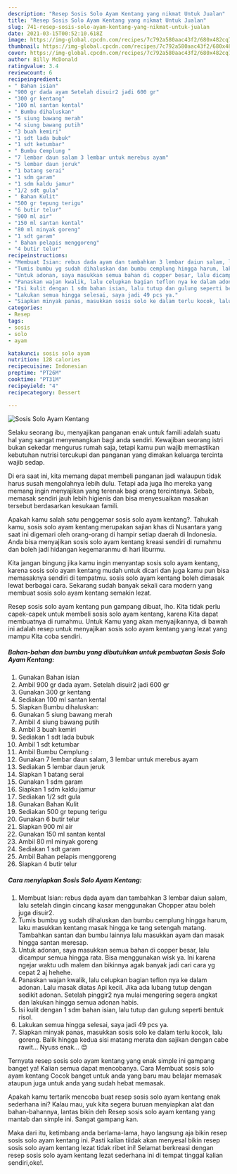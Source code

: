 ```yaml
---
description: "Resep Sosis Solo Ayam Kentang yang nikmat Untuk Jualan"
title: "Resep Sosis Solo Ayam Kentang yang nikmat Untuk Jualan"
slug: 741-resep-sosis-solo-ayam-kentang-yang-nikmat-untuk-jualan
date: 2021-03-15T00:52:10.618Z
image: https://img-global.cpcdn.com/recipes/7c792a580aac43f2/680x482cq70/sosis-solo-ayam-kentang-foto-resep-utama.jpg
thumbnail: https://img-global.cpcdn.com/recipes/7c792a580aac43f2/680x482cq70/sosis-solo-ayam-kentang-foto-resep-utama.jpg
cover: https://img-global.cpcdn.com/recipes/7c792a580aac43f2/680x482cq70/sosis-solo-ayam-kentang-foto-resep-utama.jpg
author: Billy McDonald
ratingvalue: 3.4
reviewcount: 6
recipeingredient:
- " Bahan isian"
- "900 gr dada ayam Setelah disuir2 jadi 600 gr"
- "300 gr kentang"
- "100 ml santan kental"
- " Bumbu dihaluskan"
- "5 siung bawang merah"
- "4 siung bawang putih"
- "3 buah kemiri"
- "1 sdt lada bubuk"
- "1 sdt ketumbar"
- " Bumbu Cemplung "
- "7 lembar daun salam 3 lembar untuk merebus ayam"
- "5 lembar daun jeruk"
- "1 batang serai"
- "1 sdm garam"
- "1 sdm kaldu jamur"
- "1/2 sdt gula"
- " Bahan Kulit"
- "500 gr tepung terigu"
- "6 butir telur"
- "900 ml air"
- "150 ml santan kental"
- "80 ml minyak goreng"
- "1 sdt garam"
- " Bahan pelapis menggoreng"
- "4 butir telur"
recipeinstructions:
- "Membuat Isian: rebus dada ayam dan tambahkan 3 lembar daiun salam, lalu setelah dingin cincang kasar menggunakan Chopper atau boleh juga disuir2."
- "Tumis bumbu yg sudah dihaluskan dan bumbu cemplung hingga harum, laku masukkan kentang masak hingga ke tang setengah matang. Tambahkan santan dan bumbu lainnya lalu masukkan ayam dan masak hingga santan meresap."
- "Untuk adonan, saya masukkan semua bahan di copper besar, lalu dicampur semua hingga rata. Bisa menggunakan wisk ya. Ini karena ngejar waktu udh malem dan bikinnya agak banyak jadi cari cara yg cepat 2 aj hehehe."
- "Panaskan wajan kwalik, lalu celupkan bagian teflon nya ke dalam adonan. Lalu masak diatas Api kecil. Jika ada lubang tutup dengan sedikit adonan. Setelah pinggir2 nya mulai mengering segera angkat dan lakukan hingga semua adonan habis."
- "Isi kulit dengan 1 sdm bahan isian, lalu tutup dan gulung seperti bentuk risol."
- "Lakukan semua hingga selesai, saya jadi 49 pcs ya."
- "Siapkan minyak panas, masukkan sosis solo ke dalam terlu kocok, lalu goreng. Balik hingga kedua sisi matang merata dan sajikan dengan cabe rawit... Nyuss enak... 😊"
categories:
- Resep
tags:
- sosis
- solo
- ayam

katakunci: sosis solo ayam 
nutrition: 128 calories
recipecuisine: Indonesian
preptime: "PT26M"
cooktime: "PT31M"
recipeyield: "4"
recipecategory: Dessert

---
```



![Sosis Solo Ayam Kentang](https://img-global.cpcdn.com/recipes/7c792a580aac43f2/680x482cq70/sosis-solo-ayam-kentang-foto-resep-utama.jpg)

Selaku seorang ibu, menyajikan panganan enak untuk famili adalah suatu hal yang sangat menyenangkan bagi anda sendiri. Kewajiban seorang istri bukan sekedar mengurus rumah saja, tetapi kamu pun wajib memastikan kebutuhan nutrisi tercukupi dan panganan yang dimakan keluarga tercinta wajib sedap.

Di era  saat ini, kita memang dapat membeli panganan jadi walaupun tidak harus susah mengolahnya lebih dulu. Tetapi ada juga lho mereka yang memang ingin menyajikan yang terenak bagi orang tercintanya. Sebab, memasak sendiri jauh lebih higienis dan bisa menyesuaikan masakan tersebut berdasarkan kesukaan famili. 



Apakah kamu salah satu penggemar sosis solo ayam kentang?. Tahukah kamu, sosis solo ayam kentang merupakan sajian khas di Nusantara yang saat ini digemari oleh orang-orang di hampir setiap daerah di Indonesia. Anda bisa menyajikan sosis solo ayam kentang kreasi sendiri di rumahmu dan boleh jadi hidangan kegemaranmu di hari liburmu.

Kita jangan bingung jika kamu ingin menyantap sosis solo ayam kentang, karena sosis solo ayam kentang mudah untuk dicari dan juga kamu pun bisa memasaknya sendiri di tempatmu. sosis solo ayam kentang boleh dimasak lewat berbagai cara. Sekarang sudah banyak sekali cara modern yang membuat sosis solo ayam kentang semakin lezat.

Resep sosis solo ayam kentang pun gampang dibuat, lho. Kita tidak perlu capek-capek untuk membeli sosis solo ayam kentang, karena Kita dapat membuatnya di rumahmu. Untuk Kamu yang akan menyajikannya, di bawah ini adalah resep untuk menyajikan sosis solo ayam kentang yang lezat yang mampu Kita coba sendiri.

<!--inarticleads1-->

##### Bahan-bahan dan bumbu yang dibutuhkan untuk pembuatan Sosis Solo Ayam Kentang:

1. Gunakan  Bahan isian
1. Ambil 900 gr dada ayam. Setelah disuir2 jadi 600 gr
1. Gunakan 300 gr kentang
1. Sediakan 100 ml santan kental
1. Siapkan  Bumbu dihaluskan:
1. Gunakan 5 siung bawang merah
1. Ambil 4 siung bawang putih
1. Ambil 3 buah kemiri
1. Sediakan 1 sdt lada bubuk
1. Ambil 1 sdt ketumbar
1. Ambil  Bumbu Cemplung :
1. Gunakan 7 lembar daun salam, 3 lembar untuk merebus ayam
1. Sediakan 5 lembar daun jeruk
1. Siapkan 1 batang serai
1. Gunakan 1 sdm garam
1. Siapkan 1 sdm kaldu jamur
1. Sediakan 1/2 sdt gula
1. Gunakan  Bahan Kulit
1. Sediakan 500 gr tepung terigu
1. Gunakan 6 butir telur
1. Siapkan 900 ml air
1. Gunakan 150 ml santan kental
1. Ambil 80 ml minyak goreng
1. Sediakan 1 sdt garam
1. Ambil  Bahan pelapis menggoreng
1. Siapkan 4 butir telur




<!--inarticleads2-->

##### Cara menyiapkan Sosis Solo Ayam Kentang:

1. Membuat Isian: rebus dada ayam dan tambahkan 3 lembar daiun salam, lalu setelah dingin cincang kasar menggunakan Chopper atau boleh juga disuir2.
1. Tumis bumbu yg sudah dihaluskan dan bumbu cemplung hingga harum, laku masukkan kentang masak hingga ke tang setengah matang. Tambahkan santan dan bumbu lainnya lalu masukkan ayam dan masak hingga santan meresap.
1. Untuk adonan, saya masukkan semua bahan di copper besar, lalu dicampur semua hingga rata. Bisa menggunakan wisk ya. Ini karena ngejar waktu udh malem dan bikinnya agak banyak jadi cari cara yg cepat 2 aj hehehe.
1. Panaskan wajan kwalik, lalu celupkan bagian teflon nya ke dalam adonan. Lalu masak diatas Api kecil. Jika ada lubang tutup dengan sedikit adonan. Setelah pinggir2 nya mulai mengering segera angkat dan lakukan hingga semua adonan habis.
1. Isi kulit dengan 1 sdm bahan isian, lalu tutup dan gulung seperti bentuk risol.
1. Lakukan semua hingga selesai, saya jadi 49 pcs ya.
1. Siapkan minyak panas, masukkan sosis solo ke dalam terlu kocok, lalu goreng. Balik hingga kedua sisi matang merata dan sajikan dengan cabe rawit... Nyuss enak... 😊




Ternyata resep sosis solo ayam kentang yang enak simple ini gampang banget ya! Kalian semua dapat mencobanya. Cara Membuat sosis solo ayam kentang Cocok banget untuk anda yang baru mau belajar memasak ataupun juga untuk anda yang sudah hebat memasak.

Apakah kamu tertarik mencoba buat resep sosis solo ayam kentang enak sederhana ini? Kalau mau, yuk kita segera buruan menyiapkan alat dan bahan-bahannya, lantas bikin deh Resep sosis solo ayam kentang yang mantab dan simple ini. Sangat gampang kan. 

Maka dari itu, ketimbang anda berlama-lama, hayo langsung aja bikin resep sosis solo ayam kentang ini. Pasti kalian tiidak akan menyesal bikin resep sosis solo ayam kentang lezat tidak ribet ini! Selamat berkreasi dengan resep sosis solo ayam kentang lezat sederhana ini di tempat tinggal kalian sendiri,oke!.

